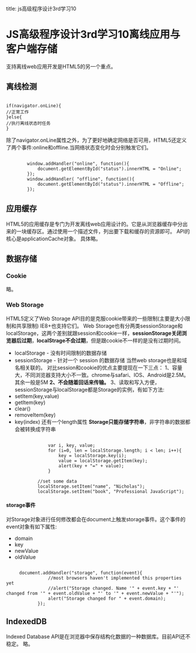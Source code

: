 title: js高级程序设计3rd学习10 

#  JS高级程序设计3rd学习10离线应用与客户端存储 
支持离线web应用开发是HTML5的另一个重点。
##  离线检测 
```

if(navigator.onLine){
//正常工作
}else{
//执行离线状态时任务
}

```
除了navigator.onLine属性之外，为了更好地确定网络是否可用，HTML5还定义了两个事件:online和offline.当网络状态变化时会分别触发它们。
```

        window.addHandler("online", function(){
            document.getElementById("status").innerHTML = "Online";
        });
        window.addHandler( "offline", function(){
            document.getElementById("status").innerHTML = "Offline";
        });

```
##  应用缓存 
HTML5的应用缓存是专门为开发离线web应用设计的。它是从浏览器缓存中分出来的一块缓存区。通过使用一个描述文件，列出要下载和缓存的资源即可。
API的核心是applicationCache对象。
具体略。
##  数据存储 
###  Cookie 
略。
###  Web Storage 
HTML5定义了Web Storage API目的是克服cookie带来的一些限制(主要是大小限制和共享限制)
IE8+也支持它们。
Web Storage也有分两类sessionStorage和localStorage，这两个差别就跟session和cookie一样，**sessionStorage关闭浏览器后过期**，**localStrage不会过期**，但是跟cookie不一样的是没有过期时间。
  * localStorage - 没有时间限制的数据存储
  * sessionStorage - 针对一个 session 的数据存储
当然web storage也是和域名相关联的。
对比session和cookie的优点主要提现在一下三点：
1、容量大，不同浏览器支持大小不一致。chrome与safari、IOS、Android是2.5M。其余一般是5M
**2、不会随着回话来传输。**
3、读取和写入方便，sessionStorage与localStorage都是Storage的实例，有如下方法:
  * setItem(key,value)
  * getItem(key)
  * clear()
  * removeItem(key)
  * key(index)
还有一个length属性
**Storage只能存储字符串**，非字符串的数据都会被转换成字符串
```

                var i, key, value;
                for (i=0, len = localStorage.length; i < len; i++){
                    key = localStorage.key(i);
                    value = localStorage.getItem(key);
                    alert(key + "=" + value);
                }            
            
            //set some data
            localStorage.setItem("name", "Nicholas");
            localStorage.setItem("book", "Professional JavaScript");

```
####  storage事件 
对Storage对象进行任何修改都会在document上触发storage事件。这个事件的event对象有如下属性:
  * domain
  * key
  * newValue
  * oldValue
```

     document.addHandler("storage", function(event){
                //most browsers haven't implemented this properties yet
                //alert("Storage changed. Name '" + event.key + "' changed from '" + event.oldValue + "' to '" + event.newValue + "'");
                alert("Storage changed for " + event.domain);            
            });

```
##  IndexedDB 
Indexed Database API是在浏览器中保存结构化数据的一种数据库。目前API还不稳定。
略。
